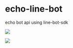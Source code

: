 # echo-line-bot
echo bot api using line-bot-sdk

![](https://firebasestorage.googleapis.com/v0/b/line-bot-5a2a7.appspot.com/o/IMG_4741.jpg?alt=media&token=1db73362-1c88-4602-a42d-98e5b0a3b958)

![](https://firebasestorage.googleapis.com/v0/b/line-bot-5a2a7.appspot.com/o/Screen%20Shot%202563-07-20%20at%2000.48.27.png?alt=media&token=ad21af22-3661-4b97-996f-7ad64708aad0)
